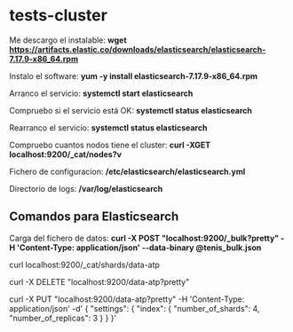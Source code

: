 # tests-cluster

Me descargo el instalable: **wget https://artifacts.elastic.co/downloads/elasticsearch/elasticsearch-7.17.9-x86_64.rpm**

Instalo el software: **yum -y install elasticsearch-7.17.9-x86_64.rpm**

Arranco el servicio: **systemctl start elasticsearch**

Compruebo si el servicio está OK: **systemctl status elasticsearch**

Rearranco el servicio: **systemctl status elasticsearch**

Compruebo cuantos nodos tiene el cluster: **curl -XGET localhost:9200/_cat/nodes?v**

Fichero de configuracion: **/etc/elasticsearch/elasticsearch.yml**

Directorio de logs: **/var/log/elasticsearch**

## Comandos para Elasticsearch

Carga del fichero de datos: **curl -X POST "localhost:9200/_bulk?pretty" -H 'Content-Type: application/json' --data-binary @tenis_bulk.json**

curl localhost:9200/_cat/shards/data-atp

curl -X DELETE "localhost:9200/data-atp?pretty" 

curl -X PUT "localhost:9200/data-atp?pretty" -H 'Content-Type: application/json' -d'
{
  "settings": {
    "index": {
      "number_of_shards": 4,  
      "number_of_replicas": 3
    }
  }
}'


